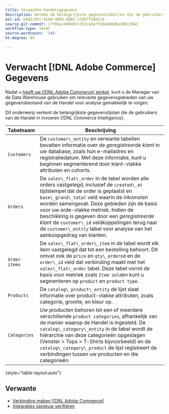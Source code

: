 ```yaml
---
title: Verwachte handelsgegevens
description: Ontdek de belangrijkste gegevenstabellen die de gebruikers van de Handel in de Intelligentie van de Handel invoeren
exl-id: b481c8fc-41b6-4094-8901-17d57f26bfc0
source-git-commit: c7f6bacd49487cd13c4347fe6dd46d6a10613942
workflow-type: tm+mt
source-wordcount: '245'
ht-degree: 0%

---
```


# Verwacht [!DNL Adobe Commerce] Gegevens

Nadat u [heeft uw [!DNL Adobe Commerce] winkel](../../../data-analyst/importing-data/integrations/magento.md), kunt u de Manager van de Data Warehouse gebruiken om relevante gegevensgebieden van uw gegevensbestand van de Handel voor analyse gemakkelijk te volgen.

Dit onderwerp verkent de belangrijkste gegevenslijsten die de gebruikers van de Handel in invoeren [!DNL Commerce Intelligence].

| **Tabelnaam** | **Beschrijving** |
|-----|-----|
| `Customers` | De `customer\_entity` en verwante tabellen bevatten informatie over de *geregistreerde klant* in uw database, zoals hun e-mailadres en registratiedatum. Met deze informatie, kunt u beginnen segmenterend door klant-vlakke attributen en cohorts. |
| `Orders` | De `sales\_flat\_order` in de tabel worden alle orders vastgelegd, inclusief de `created\_at` tijdstempel dat de order is geplaatst en `base\_grand\_total` veld waarin de inkomsten worden samengevat. Deze gebieden zijn de basis voor uw orde-vlakke metriek. Indien de beschikking is gegeven door een *geregistreerde klant* de `customer\_id` veldkoppelingen terug naar de  `customer\_entity` tabel voor analyse van het aankoopgedrag van klanten. |
| `Order items` | De `sales\_flat\_order\_item` in de tabel wordt elk item vastgelegd dat tot een bestelling behoort. Dit omvat ook de `price` en `qty\_ordered` en de `order\_id` veld dat verbinding maakt met het `sales\_flat\_order` tabel. Deze tabel vormt de basis voor metriek zoals `Item sold`en kunt u segmenteren op `product` en `product type`. |
| `Products` | De `catalog\_product\_entity` de lijst slaat informatie over product-vlakke attributen, zoals categorie, grootte, en kleur op. |
| `Categories` | Uw producten behoren tot een of meerdere verschillende `product categories`, afhankelijk van de manier waarop de Handel is ingesteld. De `catalog\_category\_entity` in de tabel wordt de hiërarchie van deze categorieën opgeslagen (Venster > Tops > T-Shirts bijvoorbeeld) en de `catalog\_category\_product` de lijst registreert de verbindingen tussen uw producten en die categorieën. |

{style="table-layout:auto"}

## Verwante

* [Verbinding maken [!DNL Adobe Commerce]](../integrations/magento.md)
* [Integraties opnieuw verifiëren](https://experienceleague.adobe.com/docs/commerce-knowledge-base/kb/how-to/mbi-reauthenticating-integrations.html)
